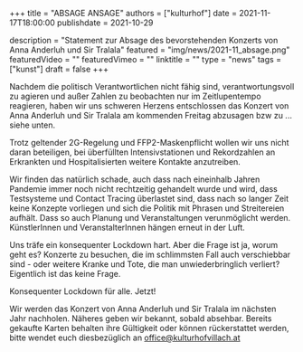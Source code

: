+++
title = "ABSAGE ANSAGE"
authors = ["kulturhof"]
date = 2021-11-17T18:00:00
publishdate = 2021-10-29

description = "Statement zur Absage des bevorstehenden Konzerts von Anna Anderluh und Sir Tralala"
featured = "img/news/2021-11_absage.png"
featuredVideo = ""
featuredVimeo = ""
linktitle = ""
type = "news"
tags = ["kunst"]
draft = false
+++

Nachdem die politisch Verantwortlichen nicht fähig sind, verantwortungsvoll zu agieren und außer Zahlen zu beobachten nur im Zeitlupentempo reagieren, haben wir uns schweren Herzens entschlossen das Konzert von Anna Anderluh und Sir Tralala am kommenden Freitag abzusagen bzw zu ... siehe unten.

Trotz geltender 2G-Regelung und FFP2-Maskenpflicht wollen wir uns nicht daran beteiligen, bei überfüllten Intensivstationen und Rekordzahlen an Erkrankten und Hospitalisierten weitere Kontakte anzutreiben.

Wir finden das natürlich schade, auch dass nach eineinhalb Jahren Pandemie immer noch nicht rechtzeitig gehandelt wurde und wird, dass Testsysteme und Contact Tracing überlastet sind, dass nach so langer Zeit keine Konzepte vorliegen und sich die Politik mit Phrasen und Streitereien aufhält. Dass so auch Planung und Veranstaltungen verunmöglicht werden. KünstlerInnen und VeranstalterInnen hängen erneut in der Luft.

Uns träfe ein konsequenter Lockdown hart. Aber die Frage ist ja, worum geht es? Konzerte zu besuchen, die im schlimmsten Fall auch verschiebbar sind - oder weitere Kranke und Tote, die man unwiederbringlich verliert? Eigentlich ist das keine Frage.

Konsequenter Lockdown für alle. Jetzt!

Wir werden das Konzert von Anna Anderluh und Sir Tralala im nächsten Jahr nachholen. Näheres geben wir bekannt, sobald absehbar.
Bereits gekaufte Karten behalten ihre Gültigkeit oder können rückerstattet werden, bitte wendet euch diesbezüglich an office@kulturhofvillach.at